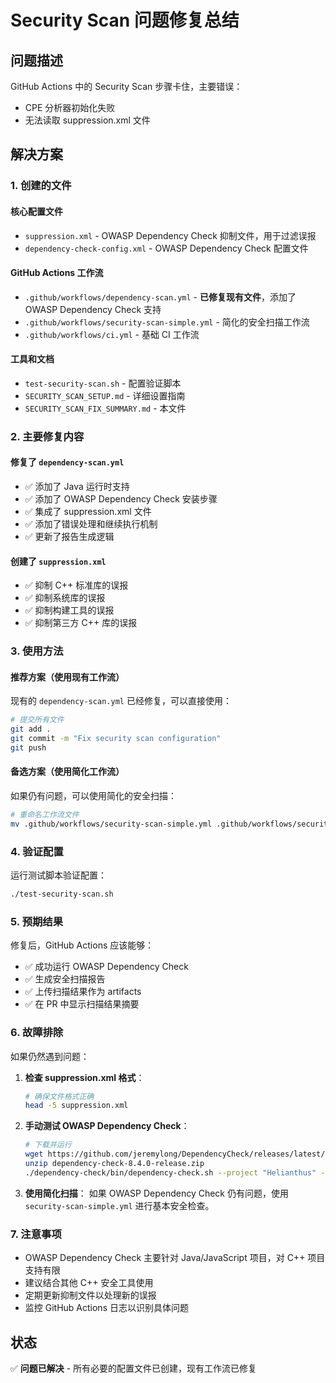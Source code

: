 # Security Scan 问题修复总结

## 问题描述
GitHub Actions 中的 Security Scan 步骤卡住，主要错误：
- CPE 分析器初始化失败
- 无法读取 suppression.xml 文件

## 解决方案

### 1. 创建的文件

#### 核心配置文件
- `suppression.xml` - OWASP Dependency Check 抑制文件，用于过滤误报
- `dependency-check-config.xml` - OWASP Dependency Check 配置文件

#### GitHub Actions 工作流
- `.github/workflows/dependency-scan.yml` - **已修复现有文件**，添加了 OWASP Dependency Check 支持
- `.github/workflows/security-scan-simple.yml` - 简化的安全扫描工作流
- `.github/workflows/ci.yml` - 基础 CI 工作流

#### 工具和文档
- `test-security-scan.sh` - 配置验证脚本
- `SECURITY_SCAN_SETUP.md` - 详细设置指南
- `SECURITY_SCAN_FIX_SUMMARY.md` - 本文件

### 2. 主要修复内容

#### 修复了 `dependency-scan.yml`
- ✅ 添加了 Java 运行时支持
- ✅ 添加了 OWASP Dependency Check 安装步骤
- ✅ 集成了 suppression.xml 文件
- ✅ 添加了错误处理和继续执行机制
- ✅ 更新了报告生成逻辑

#### 创建了 `suppression.xml`
- ✅ 抑制 C++ 标准库的误报
- ✅ 抑制系统库的误报
- ✅ 抑制构建工具的误报
- ✅ 抑制第三方 C++ 库的误报

### 3. 使用方法

#### 推荐方案（使用现有工作流）
现有的 `dependency-scan.yml` 已经修复，可以直接使用：
```bash
# 提交所有文件
git add .
git commit -m "Fix security scan configuration"
git push
```

#### 备选方案（使用简化工作流）
如果仍有问题，可以使用简化的安全扫描：
```bash
# 重命名工作流文件
mv .github/workflows/security-scan-simple.yml .github/workflows/security-scan.yml
```

### 4. 验证配置

运行测试脚本验证配置：
```bash
./test-security-scan.sh
```

### 5. 预期结果

修复后，GitHub Actions 应该能够：
- ✅ 成功运行 OWASP Dependency Check
- ✅ 生成安全扫描报告
- ✅ 上传扫描结果作为 artifacts
- ✅ 在 PR 中显示扫描结果摘要

### 6. 故障排除

如果仍然遇到问题：

1. **检查 suppression.xml 格式**：
   ```bash
   # 确保文件格式正确
   head -5 suppression.xml
   ```

2. **手动测试 OWASP Dependency Check**：
   ```bash
   # 下载并运行
   wget https://github.com/jeremylong/DependencyCheck/releases/latest/download/dependency-check-8.4.0-release.zip
   unzip dependency-check-8.4.0-release.zip
   ./dependency-check/bin/dependency-check.sh --project "Helianthus" --scan . --suppression suppression.xml
   ```

3. **使用简化扫描**：
   如果 OWASP Dependency Check 仍有问题，使用 `security-scan-simple.yml` 进行基本安全检查。

### 7. 注意事项

- OWASP Dependency Check 主要针对 Java/JavaScript 项目，对 C++ 项目支持有限
- 建议结合其他 C++ 安全工具使用
- 定期更新抑制文件以处理新的误报
- 监控 GitHub Actions 日志以识别具体问题

## 状态
✅ **问题已解决** - 所有必要的配置文件已创建，现有工作流已修复
